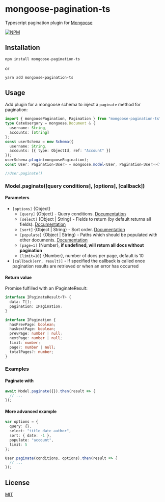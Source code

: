 # mongoose-pagination-ts

Typescript pagination plugin for [Mongoose](http://mongoosejs.com)

[![NPM](https://nodei.co/npm/mongoose-pagination-ts.png?downloads=true&downloadRank=true&stars=true)](https://www.npmjs.com/package/mongoose-pagination-ts)

## Installation

```sh
npm install mongoose-pagination-ts
```

or

```sh
yarn add mongoose-pagination-ts
```

## Usage

Add plugin for a mongoose schema to inject a `paginate` method for pagination:

```ts
import { mongoosePagination, Pagination } from "mongoose-pagination-ts";
type CateUsergory = mongoose.Document & {
  username: String,
  accounts: [String]
};
const userSchema = new Schema({
  username: String,
  accounts: [{ type: ObjectId, ref: "Account" }]
});
userSchema.plugin(mongoosePagination);
const User: Pagination<User> = mongoose.model<User, Pagination<User>>("User", userSchema);

//User.paginate()
```

### Model.paginate([query conditions], [options], [callback])

#### **Parameters**

- `[options]` {Object}
  - `[query]` {Object} - Query conditions. [Documentation](https://docs.mongodb.com/manual/tutorial/query-documents/)
  - `[select]` {Object | String} - Fields to return (by default returns all fields). [Documentation](http://mongoosejs.com/docs/api.html#query_Query-select)
  - `[sort]` {Object | String} - Sort order. [Documentation](http://mongoosejs.com/docs/api.html#query_Query-sort)
  - `[populate]` {Object | String} - Paths which should be populated with other documents. [Documentation](http://mongoosejs.com/docs/api.html#query_Query-populate)
  - `[page=1]` {Number}, **if undefined, will return all docs without pagination**
  - `[limit=10]` {Number}, number of docs per page, default is 10
- `[callback(err, result)]` - If specified the callback is called once pagination results are retrieved or when an error has occurred

#### Return value

Promise fulfilled with an IPaginateResult:

```ts
interface IPaginateResult<T> {
  data: T[];
  pagination: IPagination;
}

interface IPagination {
  hasPrevPage: boolean;
  hasNextPage: boolean;
  prevPage: number | null;
  nextPage: number | null;
  limit: number;
  page?: number | null;
  totalPages?: number;
}
```

### Examples

#### Paginate with

```ts
await Model.paginate({}).then(result => {
  // ...
});
```

#### More advanced example

```ts
var options = {
  query: {},
  select: "title date author",
  sort: { date: -1 },
  populate: "account",
  limit: 5
};

User.paginate(conditions, options).then(result => {
  // ...
});
```

## License

[MIT](LICENSE)